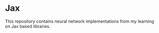 # Jax 

This repository contains neural network implementations from my learning on Jax based libraries.
